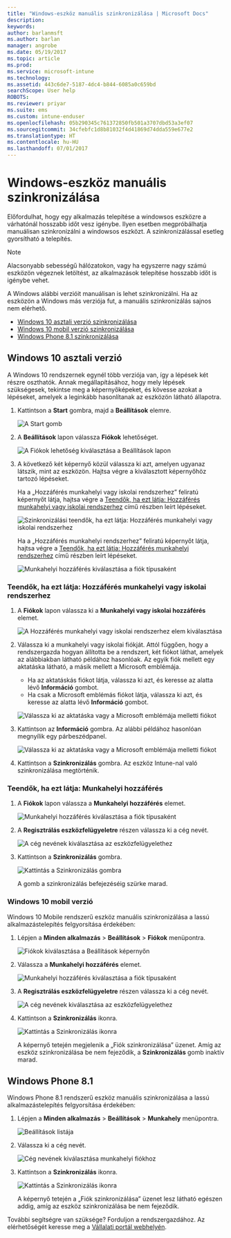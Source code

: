 ```yaml
---
title: "Windows-eszköz manuális szinkronizálása | Microsoft Docs"
description: 
keywords: 
author: barlanmsft
ms.author: barlan
manager: angrobe
ms.date: 05/19/2017
ms.topic: article
ms.prod: 
ms.service: microsoft-intune
ms.technology: 
ms.assetid: 443c6de7-5187-4dc4-b844-6085a0c659bd
searchScope: User help
ROBOTS: 
ms.reviewer: priyar
ms.suite: ems
ms.custom: intune-enduser
ms.openlocfilehash: 05b290345c761372850fb501a3707dbd53a3ef07
ms.sourcegitcommit: 34cfebfc1d8b81032f4d41869d74dda559e677e2
ms.translationtype: HT
ms.contentlocale: hu-HU
ms.lasthandoff: 07/01/2017
---
```

# <a name="sync-your-windows-device-manually"></a>Windows-eszköz manuális szinkronizálása

Előfordulhat, hogy egy alkalmazás telepítése a windowsos eszközre a várhatónál hosszabb időt vesz igénybe. Ilyen esetben megpróbálhatja manuálisan szinkronizálni a windowsos eszközt. A szinkronizálással esetleg gyorsítható a telepítés.

> [!Note]
> Alacsonyabb sebességű hálózatokon, vagy ha egyszerre nagy számú eszközön végeznek letöltést, az alkalmazások telepítése hosszabb időt is igénybe vehet.

A Windows alábbi verzióit manuálisan is lehet szinkronizálni. Ha az eszközön a Windows más verziója fut, a manuális szinkronizálás sajnos nem elérhető.

* [Windows 10 asztali verzió szinkronizálása](#windows-10-desktop)
* [Windows 10 mobil verzió szinkronizálása](#windows-10-mobile)
* [Windows Phone 8.1 szinkronizálása](#windows-phone-81)

## <a name="windows-10-desktop"></a>Windows 10 asztali verzió
A Windows 10 rendszernek egynél több verziója van, így a lépések két részre oszthatók. Annak megállapításához, hogy mely lépések szükségesek, tekintse meg a képernyőképeket, és kövesse azokat a lépéseket, amelyek a leginkább hasonlítanak az eszközön látható állapotra.

1. Kattintson a **Start** gombra, majd a **Beállítások** elemre.

    ![A Start gomb](./media/win10pc-sync-1-start-button.png)

2. A **Beállítások** lapon válassza **Fiókok** lehetőséget.

    ![A Fiókok lehetőség kiválasztása a Beállítások lapon](./media/win10pc-sync-2-settings-accounts.png)

3. A következő két képernyő közül válassza ki azt, amelyen ugyanaz látszik, mint az eszközön. Hajtsa végre a kiválasztott képernyőhöz tartozó lépéseket.

    Ha a „Hozzáférés munkahelyi vagy iskolai rendszerhez” feliratú képernyőt látja, hajtsa végre a [Teendők, ha ezt látja: Hozzáférés munkahelyi vagy iskolai rendszerhez](#steps-to-follow-if-you-see-access-work-or-school) című részben leírt lépéseket.

    ![Szinkronizálási teendők, ha ezt látja: Hozzáférés munkahelyi vagy iskolai rendszerhez](./media/w10-enroll-rs1-connect-to-work-or-school.png)

    Ha a „Hozzáférés munkahelyi rendszerhez” feliratú képernyőt látja, hajtsa végre a [Teendők, ha ezt látja: Hozzáférés munkahelyi rendszerhez](#steps-to-follow-if-you-see-work-access) című részben leírt lépéseket.

    ![Munkahelyi hozzáférés kiválasztása a fiók típusaként](./media/win10pc-sync-3-work-access.png)

### <a name="steps-to-follow-if-you-see-access-work-or-school"></a>Teendők, ha ezt látja: Hozzáférés munkahelyi vagy iskolai rendszerhez

1. A **Fiókok** lapon válassza ki a **Munkahelyi vagy iskolai hozzáférés** elemet.

    ![A Hozzáférés munkahelyi vagy iskolai rendszerhez elem kiválasztása](./media/w10-enroll-rs1-connect-to-work-or-school.png)

2. Válassza ki a munkahelyi vagy iskolai fiókját. Attól függően, hogy a rendszergazda hogyan állította be a rendszert, két fiókot láthat, amelyek az alábbiakban látható példához hasonlóak. Az egyik fiók mellett egy aktatáska látható, a másik mellett a Microsoft emblémája.

    - Ha az aktatáskás fiókot látja, válassza ki azt, és keresse az alatta lévő **Információ** gombot.
    - Ha csak a Microsoft emblémás fiókot látja, válassza ki azt, és keresse az alatta lévő **Információ** gombot.

    ![Válassza ki az aktatáska vagy a Microsoft emblémája melletti fiókot](./media/win10pc-rs1-sync-info-button.png)

3. Kattintson az **Információ** gombra. Az alábbi példához hasonlóan megnyílik egy párbeszédpanel.

    ![Válassza ki az aktatáska vagy a Microsoft emblémája melletti fiókot](./media/win10pc-rs1-sync-button.png)

4. Kattintson a **Szinkronizálás** gombra. Az eszköz Intune-nal való szinkronizálása megtörténik.

### <a name="steps-to-follow-if-you-see-work-access"></a>Teendők, ha ezt látja: Munkahelyi hozzáférés

1. A **Fiókok** lapon válassza a **Munkahelyi hozzáférés** elemet.

    ![Munkahelyi hozzáférés kiválasztása a fiók típusaként](./media/win10pc-sync-3-work-access.png)

2. A **Regisztrálás eszközfelügyeletre** részen válassza ki a cég nevét.

    ![A cég nevének kiválasztása az eszközfelügyelethez](./media/win10pc-sync-4-tap-com-name.png)

3. Kattintson a **Szinkronizálás** gombra.

    ![Kattintás a Szinkronizálás gombra](./media/win10pc-sync-5-tap-sync.png)

   A gomb a szinkronizálás befejezéséig szürke marad.

### <a name="windows-10-mobile"></a>Windows 10 mobil verzió
Windows 10 Mobile rendszerű eszköz manuális szinkronizálása a lassú alkalmazástelepítés felgyorsítása érdekében:

   1. Lépjen a **Minden alkalmazás** > **Beállítások** > **Fiókok** menüpontra.

       ![Fiókok kiválasztása a Beállítások képernyőn](./media/win10m-sync-1-settings-accounts.png)

   2. Válassza a **Munkahelyi hozzáférés** elemet.

       ![Munkahelyi hozzáférés kiválasztása a fiók típusaként](./media/win10m-sync-2-work-access.png)

   3. A **Regisztrálás eszközfelügyeletre** részen válassza ki a cég nevét.

       ![A cég nevének kiválasztása az eszközfelügyelethez](./media/win10m-sync-3-tap-comp-name.png)

   4. Kattintson a **Szinkronizálás** ikonra.

       ![Kattintás a Szinkronizálás ikonra](./media/win10m-sync-4-tap-sync.png)

       A képernyő tetején megjelenik a „Fiók szinkronizálása” üzenet. Amíg az eszköz szinkronizálása be nem fejeződik, a **Szinkronizálás** gomb inaktív marad.

## <a name="windows-phone-81"></a>Windows Phone 8.1
Windows Phone 8.1 rendszerű eszköz manuális szinkronizálása a lassú alkalmazástelepítés felgyorsítása érdekében:

1. Lépjen a **Minden alkalmazás** > **Beállítások** > **Munkahely** menüpontra.

    ![Beállítások listája](./media/wp81-1-sync-settings-workplace.png)

2. Válassza ki a cég nevét.

    ![Cég nevének kiválasztása munkahelyi fiókhoz](./media/wp81-2-sync-tap-compname.png)

3. Kattintson a **Szinkronizálás** ikonra.

    ![Kattintás a Szinkronizálás ikonra](./media/wp81-3-sync-tap-sync-button.png)

   A képernyő tetején a „Fiók szinkronizálása” üzenet lesz látható egészen addig, amíg az eszköz szinkronizálása be nem fejeződik.

További segítségre van szüksége? Forduljon a rendszergazdához. Az elérhetőségét keresse meg a [Vállalati portál webhelyén](http://portal.manage.microsoft.com).
